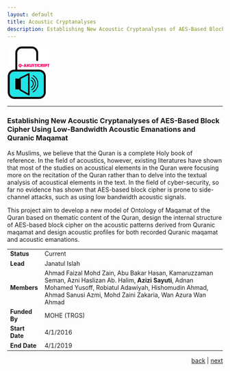 ```yaml
---
layout: default
title: Acoustic Cryptanalyses
description: Establishing New Acoustic Cryptanalyses of AES-Based Block Cipher Using Low-Bandwidth Acoustic Emanations and Quranic Maqamat.
---
```


<img src="images/akusticript.png" style="vertical-align:top" width="100">

* * *

<!--Q-AKUSTICRIPT-->

### Establishing New Acoustic Cryptanalyses of AES-Based Block Cipher Using Low-Bandwidth Acoustic Emanations and Quranic Maqamat

As Muslims, we believe that the Quran is a complete Holy book of reference. In the field of acoustics, however, existing literatures have shown that most of the studies on acoustical elements in the Quran were focusing more on the recitation of the Quran rather than to delve into the textual analysis of acoustical elements in the text. In the field of cyber-security, so far no evidence has shown that AES-based block cipher is prone to side-channel attacks, such as using low bandwidth acoustic signals.

This project aim to develop a new model of Ontology of Maqamat of the Quran based on thematic content of the Quran, design the internal structure of AES-based block cipher on the acoustic patterns derived from Quranic maqamat and design acoustic profiles for both recorded Quranic maqamat and acoustic emanations.

| | |
| ---- | --- |
| **Status** | Current |
| **Lead** | Janatul Islah |
| **Members** | Ahmad Faizal Mohd Zain, Abu Bakar Hasan, Kamaruzzaman Seman, Azni Haslizan Ab. Halim, **Azizi Sayuti**, Adnan Mohamed Yusoff, Robiatul Adawiyah, Hishomudin Ahmad, Ahmad Sanusi Azmi, Mohd Zaini Zakaria, Wan Azura Wan Ahmad |
| **Funded By** | MOHE (TRGS) |
| **Start Date** | 4/1/2016 |
| **End Date** | 4/1/2019 |

<p style="text-align: right;">
<a href="stegano">back</a> | <a href="intelligentdata">next</a> 
</p>
